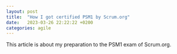 ```yaml
---
layout: post
title:  "How I got certified PSM1 by Scrum.org"
date:   2023-03-26 22:22:22 +0200
categories: agile
---
```


This article is about my preparation to the PSM1 exam of Scrum.org.